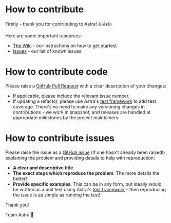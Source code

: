 # How to contribute
Firstly - thank you for contributing to Astra! :+1::+1::+1:

Here are some important resources:
* [The Wiki](https://github.com/alfasoftware/astra/wiki) - our instructions on how to get started.
* [Issues](https://github.com/alfasoftware/astra/issues) - our list of known issues.

# How to contribute code
Please raise a [GitHub Pull Request](https://docs.github.com/en/github/getting-started-with-github/fork-a-repo) with a clear description of your changes:
* If applicable, please include the relevant issue number.
* If updating a refactor, please use Astra's [test framework](https://github.com/alfasoftware/astra/wiki/Start-with-tests!) to add test coverage.
There's no need to make any versioning changes in contributions - we work in snapshot, and releases are handled at appropriate milestones by the project maintainers.

# How to contribute issues
Please raise the issue as a [GitHub issue](https://guides.github.com/features/issues/) (if one hasn't already been raised!) explaining the problem and providing details to help with reproduction:
* **A clear and descriptive title**
* **The exact steps which reproduce the problem**. The more details the better! 
* **Provide specific examples**. This can be in any form, but ideally would be written as a unit test using Astra's [test framework](https://github.com/alfasoftware/astra/wiki/Start-with-tests!) - then reproducing the issue is as simple as running the test!

Thank you!

Team Astra :milky_way:
